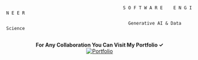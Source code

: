 
                                                S O F T W A R E    E N G I N E E R  
                                                
                                                  Generative AI & Data Science
                                                     
                                        
                                         
## 
<p align="center">
  <b>For Any Collaboration You Can Visit My Portfolio ✓</b>
  <br>
  <a href="https://portfolio-eta-flame-69.vercel.app/">
    <img src="https://cdn-icons-png.flaticon.com/32/7811/7811495.png" alt="Portfolio"/>
  </a>
</p>






